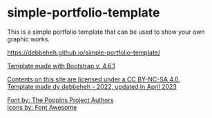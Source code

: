 # simple-portfolio-template
This is a simple portfolio template that can be used to show your own graphic works.

https://debbeheh.github.io/simple-portfolio-template/

<p>
<a href="https://getbootstrap.com/docs/4.6/getting-started/introduction/"  target="_blank">Template made with Bootstrap v. 4.6.1</a>
<p>
<a rel="license" href="http://creativecommons.org/licenses/by-nc-sa/4.0/" target="_blank">Contents on this site are licensed under a CC BY-NC-SA 4.0.</a><br>
<a href="https://github.com/debbeheh" target="_blank">Template made dy debbeheh - 2022, updated in April 2023</a>
</p>
<p>
<a href="https://github.com/itfoundry/Poppins" target="_blank">Font by: The Poppins Project Authors</a><br>
<a href="https://fontawesome.com/" target="_blank">Icons by: Font Awesome</a>
